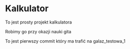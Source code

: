 # Kalkulator

To jest prosty projekt kalkulatora

Robimy go przy okazji nauki gita

To jest pierwszy commit który ma trafić na galaz_testowa_1
